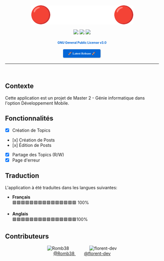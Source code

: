 

<p align="center">
    <img src=".readme/logo.png">
</p>

<p align="center">
<img src="https://img.shields.io/github/actions/workflow/status/Romb38/FR_MOBILE/ci-publishing.yml"/>
<img src="https://img.shields.io/github/last-commit/Romb38/FR_MOBILE"/>
<img src="https://img.shields.io/github/issues/Romb38/FR_MOBILE"/>
</p>
<p align="center">
  <a href="https://www.gnu.org/licenses/gpl-3.0.html" style="color: #0366d6; text-decoration: none; font-weight: bold; font-size:10px">
    GNU General Public License v3.0
  </a>
</p>


<p align="center">
  <a href="https://github.com/Romb38/FR_MOBILE/releases/latest">
  <img src=".readme/release.png" style="max-width: 25%; height: auto;">
  </a>
</p>
<hr>
<br>

## Contexte

Cette application est un projet de Master 2 - Génie informatique dans l'option Développement Mobile.

## Fonctionnalités

- [x] Création de Topics
- [x] Création de Posts
- [x] Édition de Posts
- [X] Partage des Topics (R/W)
- [x] Page d'erreur

## Traduction
L'application à été traduites dans les langues suivantes:
- **Français**  
  🟩🟩🟩🟩🟩🟩🟩🟩🟩🟩🟩🟩🟩🟩🟩 100%

- **Anglais**  
  🟩🟩🟩🟩🟩🟩🟩🟩🟩🟩🟩🟩🟩🟩🟩100%


## Contributeurs



<p align="center">
    <img src="https://github.com/Romb38.png" width="50" height="50" alt="Romb38" />
    &nbsp&nbsp&nbsp&nbsp;&nbsp;&nbsp;&nbsp;&nbsp;&nbsp;&nbsp;&nbsp;&nbsp;&nbsp;&nbsp;&nbsp;
    <img src="https://github.com/florent-dev.png" width="50" height="50" alt="florent-dev" />
    <br />  <a href="https://github.com/Romb38"> @Romb38 </a>  &nbsp;&nbsp;&nbsp;&nbsp;&nbsp;&nbsp; <a href="https://github.com/florent-dev"> @florent-dev </a>
  </a>
</p>